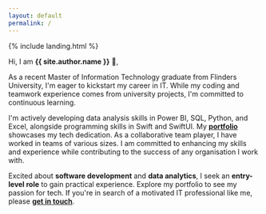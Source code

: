 ```yaml
---
layout: default
permalink: /
---
```


{% include landing.html %}

Hi, I am **{{ site.author.name }}** :wave:,<br>

As a recent Master of Information Technology graduate from Flinders University, I'm eager to kickstart my career in IT. While my coding and teamwork experience comes from university projects, I'm committed to continuous learning.<br>

I'm actively developing data analysis skills in Power BI, SQL, Python, and Excel, alongside programming skills in Swift and SwiftUI. My [**portfolio**](/projects/) showcases my tech dedication. As a collaborative team player, I have worked in teams of various sizes. I am committed to enhancing my skills and experience while contributing to the success of any organisation I work with.<br>

Excited about **software development** and **data analytics**, I seek an **entry-level role** to gain practical experience. Explore my portfolio to see my passion for tech. If you're in search of a motivated IT professional like me, please [**get in touch**](/contact/).
